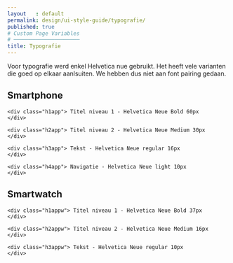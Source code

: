 ```yaml
---
layout   : default
permalink: design/ui-style-guide/typografie/
published: true
# Custom Page Variables
# ─────────────────────
title: Typografie
---
```

Voor typografie werd enkel Helvetica nue gebruikt. Het heeft vele varianten die goed op elkaar aanlsuiten. We hebben dus niet aan font pairing gedaan. 

## Smartphone 

<div class="container">

    <div class="h1app"> Titel niveau 1 - Helvetica Neue Bold 60px
    </div>

    <div class="h2app"> Titel niveau 2 - Helvetica Neue Medium 30px
    </div>

    <div class="h3app"> Tekst - Helvetica Neue regular 16px
    </div>

    <div class="h4app"> Navigatie - Helvetica Neue light 10px
    </div>

</div>

## Smartwatch

<div class="container">

    <div class="h1appw"> Titel niveau 1 - Helvetica Neue Bold 37px
    </div>

    <div class="h2appw"> Titel niveau 2 - Helvetica Neue Medium 16px
    </div>

    <div class="h3appw"> Tekst - Helvetica Neue regular 10px
    </div>

</div>
